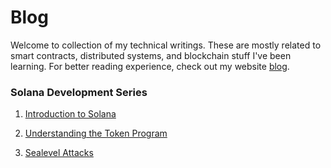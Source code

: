 # Blog

Welcome to collection of my technical writings. These are mostly related to smart contracts, distributed systems, and blockchain stuff I've been learning. For better reading experience, check out my website [blog](https://appalanaidu.xyz/blog).

### Solana Development Series

1. [Introduction to Solana](posts/solana/01-solana-introduction.md)

2. [Understanding the Token Program](posts/solana/02-token-program.md)

3. [Sealevel Attacks](posts/solana/sealevel-attacks.md)

